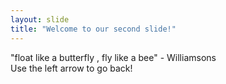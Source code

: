 ```yaml
---
layout: slide
title: "Welcome to our second slide!"
---
```

"float like a butterfly , fly like a bee" - Williamsons  
Use the left arrow to go back!
